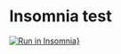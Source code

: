 # Insomnia test

[![Run in Insomnia}](https://insomnia.rest/images/run.svg)](https://insomnia.rest/run/?label=API%20Cobran%C3%A7a%20BB%20V2.0&uri=https%3A%2F%2Fraw.githubusercontent.com%2FSidneyPellegrini%2FAPI-BB-Cobranca%2Fmaster%2FAPI%2520Cobran%25C3%25A7a%2520BB%2520V2.0.json)

